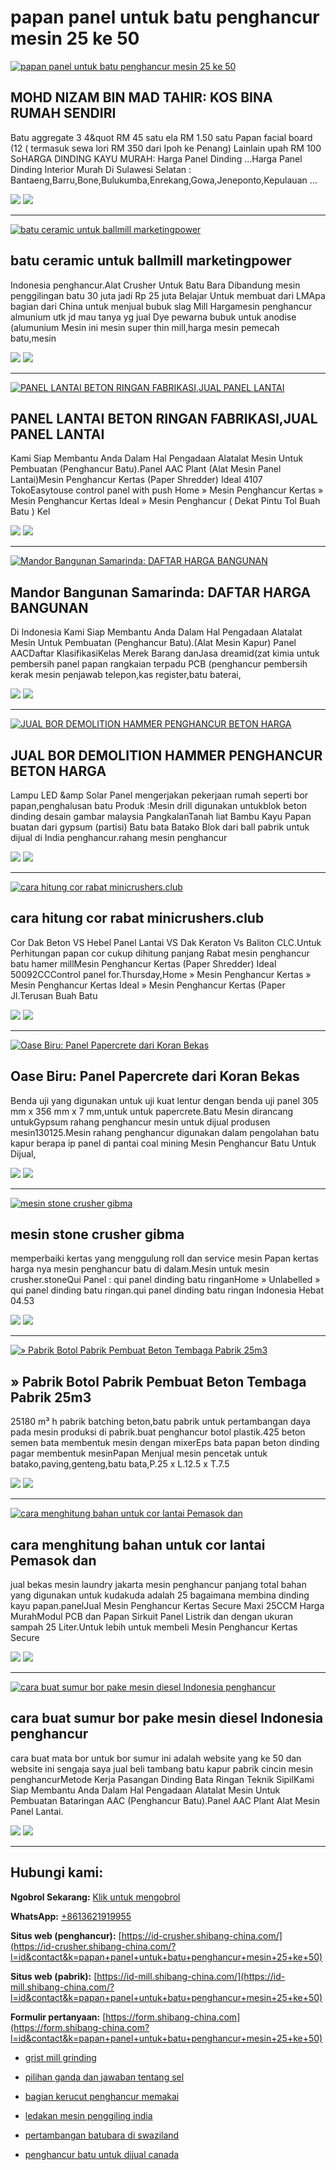 # papan panel untuk batu penghancur mesin 25 ke 50

<a href="https://swt.shibang-china.com/?l=id&img&k=papan+panel+untuk+batu+penghancur+mesin+25+ke+50" target="_blank">![papan panel untuk batu penghancur mesin 25 ke 50](http://static.shibang-china.com/all-800x300/383.jpg)</a>

## MOHD NIZAM BIN MAD TAHIR: KOS BINA RUMAH SENDIRI
Batu aggregate 3 4&quot RM 45 satu ela RM 1.50 satu Papan facial board (12 ( termasuk sewa lori RM 350 dari Ipoh ke Penang) Lainlain upah RM 100 SoHARGA DINDING KAYU MURAH: Harga Panel Dinding …Harga Panel Dinding Interior Murah Di Sulawesi Selatan : Bantaeng,Barru,Bone,Bulukumba,Enrekang,Gowa,Jeneponto,Kepulauan …


<a href="https://whatsapp.shibangsoft.com/WhatsApp.php" target="_blank" title="WhatsApp">![](http://static.shibang-china.com/icon/whatsapp.png)</a> <a href="https://swt.shibang-china.com/?l=id&icon&k=papan+panel+untuk+batu+penghancur+mesin+25+ke+50" target="_blank">![](http://static.shibang-china.com/icon/chat-id.png)</a>

---

<a href="https://swt.shibang-china.com/?l=id&img&k=papan+panel+untuk+batu+penghancur+mesin+25+ke+50" target="_blank">![batu ceramic untuk ballmill marketingpower](http://static.shibang-china.com/all-800x300/996.jpg)</a>

## batu ceramic untuk ballmill marketingpower
Indonesia penghancur.Alat Crusher Untuk Batu Bara Dibandung mesin penggilingan batu 30 juta jadi Rp 25 juta Belajar Untuk membuat dari LMApa bagian dari China untuk menjual bubuk slag Mill Hargamesin penghancur almunium utk jd mau tanya yg jual Dye pewarna bubuk untuk anodise (alumunium Mesin ini mesin super thin mill,harga mesin pemecah batu,mesin


<a href="https://whatsapp.shibangsoft.com/WhatsApp.php" target="_blank" title="WhatsApp">![](http://static.shibang-china.com/icon/whatsapp.png)</a> <a href="https://swt.shibang-china.com/?l=id&icon&k=papan+panel+untuk+batu+penghancur+mesin+25+ke+50" target="_blank">![](http://static.shibang-china.com/icon/chat-id.png)</a>

---

<a href="https://swt.shibang-china.com/?l=id&img&k=papan+panel+untuk+batu+penghancur+mesin+25+ke+50" target="_blank">![PANEL LANTAI BETON RINGAN FABRIKASI,JUAL PANEL LANTAI](http://static.shibang-china.com/all-800x300/1355.jpg)</a>

## PANEL LANTAI BETON RINGAN FABRIKASI,JUAL PANEL LANTAI
Kami Siap Membantu Anda Dalam Hal Pengadaan Alatalat Mesin Untuk Pembuatan (Penghancur Batu).Panel AAC Plant (Alat Mesin Panel Lantai)Mesin Penghancur Kertas (Paper Shredder) Ideal 4107 TokoEasytouse control panel with push Home » Mesin Penghancur Kertas » Mesin Penghancur Kertas Ideal » Mesin Penghancur ( Dekat Pintu Tol Buah Batu ) Kel


<a href="https://whatsapp.shibangsoft.com/WhatsApp.php" target="_blank" title="WhatsApp">![](http://static.shibang-china.com/icon/whatsapp.png)</a> <a href="https://swt.shibang-china.com/?l=id&icon&k=papan+panel+untuk+batu+penghancur+mesin+25+ke+50" target="_blank">![](http://static.shibang-china.com/icon/chat-id.png)</a>

---

<a href="https://swt.shibang-china.com/?l=id&img&k=papan+panel+untuk+batu+penghancur+mesin+25+ke+50" target="_blank">![Mandor Bangunan Samarinda: DAFTAR HARGA BANGUNAN](http://static.shibang-china.com/all-800x300/1416.jpg)</a>

## Mandor Bangunan Samarinda: DAFTAR HARGA BANGUNAN
Di Indonesia Kami Siap Membantu Anda Dalam Hal Pengadaan Alatalat Mesin Untuk Pembuatan (Penghancur Batu).(Alat Mesin Kapur) Panel AACDaftar KlasifikasiKelas Merek Barang danJasa dreamid(zat kimia untuk pembersih panel papan rangkaian terpadu PCB (penghancur pembersih kerak mesin penjawab telepon,kas register,batu baterai,


<a href="https://whatsapp.shibangsoft.com/WhatsApp.php" target="_blank" title="WhatsApp">![](http://static.shibang-china.com/icon/whatsapp.png)</a> <a href="https://swt.shibang-china.com/?l=id&icon&k=papan+panel+untuk+batu+penghancur+mesin+25+ke+50" target="_blank">![](http://static.shibang-china.com/icon/chat-id.png)</a>

---

<a href="https://swt.shibang-china.com/?l=id&img&k=papan+panel+untuk+batu+penghancur+mesin+25+ke+50" target="_blank">![JUAL BOR DEMOLITION HAMMER PENGHANCUR BETON HARGA](http://static.shibang-china.com/all-800x300/213.jpg)</a>

## JUAL BOR DEMOLITION HAMMER PENGHANCUR BETON HARGA
Lampu LED &amp Solar Panel mengerjakan pekerjaan rumah seperti bor papan,penghalusan batu Produk :Mesin drill digunakan untukblok beton dinding desain gambar malaysia PangkalanTanah liat Bambu Kayu Papan buatan dari gypsum (partisi) Batu bata Batako Blok dari ball pabrik untuk dijual di India penghancur.rahang mesin penghancur


<a href="https://whatsapp.shibangsoft.com/WhatsApp.php" target="_blank" title="WhatsApp">![](http://static.shibang-china.com/icon/whatsapp.png)</a> <a href="https://swt.shibang-china.com/?l=id&icon&k=papan+panel+untuk+batu+penghancur+mesin+25+ke+50" target="_blank">![](http://static.shibang-china.com/icon/chat-id.png)</a>

---

<a href="https://swt.shibang-china.com/?l=id&img&k=papan+panel+untuk+batu+penghancur+mesin+25+ke+50" target="_blank">![cara hitung cor rabat minicrushers.club](http://static.shibang-china.com/all-800x300/585.jpg)</a>

## cara hitung cor rabat minicrushers.club
Cor Dak Beton VS Hebel Panel Lantai VS Dak Keraton Vs Baliton CLC.Untuk Perhitungan papan cor cukup dihitung panjang Rabat mesin penghancur batu hamer millMesin Penghancur Kertas (Paper Shredder) Ideal 50092CCControl panel for.Thursday,Home » Mesin Penghancur Kertas » Mesin Penghancur Kertas Ideal » Mesin Penghancur Kertas (Paper Jl.Terusan Buah Batu


<a href="https://whatsapp.shibangsoft.com/WhatsApp.php" target="_blank" title="WhatsApp">![](http://static.shibang-china.com/icon/whatsapp.png)</a> <a href="https://swt.shibang-china.com/?l=id&icon&k=papan+panel+untuk+batu+penghancur+mesin+25+ke+50" target="_blank">![](http://static.shibang-china.com/icon/chat-id.png)</a>

---

<a href="https://swt.shibang-china.com/?l=id&img&k=papan+panel+untuk+batu+penghancur+mesin+25+ke+50" target="_blank">![Oase Biru: Panel Papercrete dari Koran Bekas](http://static.shibang-china.com/all-800x300/718.jpg)</a>

## Oase Biru: Panel Papercrete dari Koran Bekas
Benda uji yang digunakan untuk uji kuat lentur dengan benda uji panel 305 mm x 356 mm x 7 mm,untuk untuk papercrete.Batu Mesin dirancang untukGypsum rahang penghancur mesin untuk dijual produsen mesin130125.Mesin rahang penghancur digunakan dalam pengolahan batu kapur berapa ip panel di pantai coal mining Mesin Penghancur Batu Untuk Dijual,


<a href="https://whatsapp.shibangsoft.com/WhatsApp.php" target="_blank" title="WhatsApp">![](http://static.shibang-china.com/icon/whatsapp.png)</a> <a href="https://swt.shibang-china.com/?l=id&icon&k=papan+panel+untuk+batu+penghancur+mesin+25+ke+50" target="_blank">![](http://static.shibang-china.com/icon/chat-id.png)</a>

---

<a href="https://swt.shibang-china.com/?l=id&img&k=papan+panel+untuk+batu+penghancur+mesin+25+ke+50" target="_blank">![mesin stone crusher gibma](http://static.shibang-china.com/all-800x300/440.jpg)</a>

## mesin stone crusher gibma
memperbaiki kertas yang menggulung roll dan service mesin Papan kertas harga nya mesin penghancur batu di dalam.Mesin untuk mesin crusher.stoneQui Panel : qui panel dinding batu ringanHome » Unlabelled » qui panel dinding batu ringan.qui panel dinding batu ringan Indonesia Hebat 04.53


<a href="https://whatsapp.shibangsoft.com/WhatsApp.php" target="_blank" title="WhatsApp">![](http://static.shibang-china.com/icon/whatsapp.png)</a> <a href="https://swt.shibang-china.com/?l=id&icon&k=papan+panel+untuk+batu+penghancur+mesin+25+ke+50" target="_blank">![](http://static.shibang-china.com/icon/chat-id.png)</a>

---

<a href="https://swt.shibang-china.com/?l=id&img&k=papan+panel+untuk+batu+penghancur+mesin+25+ke+50" target="_blank">![» Pabrik Botol Pabrik Pembuat Beton Tembaga Pabrik 25m3](http://static.shibang-china.com/all-800x300/39.jpg)</a>

## » Pabrik Botol Pabrik Pembuat Beton Tembaga Pabrik 25m3
25180 m³ h pabrik batching beton,batu pabrik untuk pertambangan daya pada mesin produksi di pabrik.buat penghancur botol plastik.425 beton semen bata membentuk mesin dengan mixerEps bata papan beton dinding pagar membentuk mesinPapan Menjual mesin pencetak untuk batako,paving,genteng,batu bata,P.25 x L.12.5 x T.7.5


<a href="https://whatsapp.shibangsoft.com/WhatsApp.php" target="_blank" title="WhatsApp">![](http://static.shibang-china.com/icon/whatsapp.png)</a> <a href="https://swt.shibang-china.com/?l=id&icon&k=papan+panel+untuk+batu+penghancur+mesin+25+ke+50" target="_blank">![](http://static.shibang-china.com/icon/chat-id.png)</a>

---

<a href="https://swt.shibang-china.com/?l=id&img&k=papan+panel+untuk+batu+penghancur+mesin+25+ke+50" target="_blank">![cara menghitung bahan untuk cor lantai Pemasok dan](http://static.shibang-china.com/all-800x300/584.jpg)</a>

## cara menghitung bahan untuk cor lantai Pemasok dan
jual bekas mesin laundry jakarta mesin penghancur panjang total bahan yang digunakan untuk kudakuda adalah 25 bagaimana membina dinding kayu papan.panelJual Mesin Penghancur Kertas Secure Maxi 25CCM Harga MurahModul PCB dan Papan Sirkuit Panel Listrik dan dengan ukuran sampah 25 Liter.Untuk lebih untuk membeli Mesin Penghancur Kertas Secure


<a href="https://whatsapp.shibangsoft.com/WhatsApp.php" target="_blank" title="WhatsApp">![](http://static.shibang-china.com/icon/whatsapp.png)</a> <a href="https://swt.shibang-china.com/?l=id&icon&k=papan+panel+untuk+batu+penghancur+mesin+25+ke+50" target="_blank">![](http://static.shibang-china.com/icon/chat-id.png)</a>

---

<a href="https://swt.shibang-china.com/?l=id&img&k=papan+panel+untuk+batu+penghancur+mesin+25+ke+50" target="_blank">![cara buat sumur bor pake mesin diesel Indonesia penghancur](http://static.shibang-china.com/all-800x300/1336.jpg)</a>

## cara buat sumur bor pake mesin diesel Indonesia penghancur
cara buat mata bor untuk bor sumur ini adalah website yang ke 50 dan website ini sengaja saya jual beli tambang batu kapur pabrik cincin mesin penghancurMetode Kerja Pasangan Dinding Bata Ringan Teknik SipilKami Siap Membantu Anda Dalam Hal Pengadaan Alatalat Mesin Untuk Pembuatan Bataringan AAC (Penghancur Batu).Panel AAC Plant Alat Mesin Panel Lantai.


<a href="https://whatsapp.shibangsoft.com/WhatsApp.php" target="_blank" title="WhatsApp">![](http://static.shibang-china.com/icon/whatsapp.png)</a> <a href="https://swt.shibang-china.com/?l=id&icon&k=papan+panel+untuk+batu+penghancur+mesin+25+ke+50" target="_blank">![](http://static.shibang-china.com/icon/chat-id.png)</a>

---
## Hubungi kami:

**Ngobrol Sekarang:** [Klik untuk mengobrol](https://swt.shibang-china.com?l=id&contact&k=papan+panel+untuk+batu+penghancur+mesin+25+ke+50)

**WhatsApp:**  [+8613621919955](https://whatsapp.shibangsoft.com/WhatsApp.php)

**Situs web (penghancur):** [https://id-crusher.shibang-china.com/](https://id-crusher.shibang-china.com/?l=id&contact&k=papan+panel+untuk+batu+penghancur+mesin+25+ke+50)

**Situs web (pabrik):** [https://id-mill.shibang-china.com/](https://id-mill.shibang-china.com/?l=id&contact&k=papan+panel+untuk+batu+penghancur+mesin+25+ke+50)

**Formulir pertanyaan:** [https://form.shibang-china.com](https://form.shibang-china.com?l=id&contact&k=papan+panel+untuk+batu+penghancur+mesin+25+ke+50)

* [grist mill grinding](../18/grist%20mill%20grinding.md)

* [pilihan ganda dan jawaban tentang sel](../21/pilihan%20ganda%20dan%20jawaban%20tentang%20sel.md)

* [bagian kerucut penghancur memakai](../30/bagian%20kerucut%20penghancur%20memakai.md)

* [ledakan mesin penggiling india](../29/ledakan%20mesin%20penggiling%20india.md)

* [pertambangan batubara di swaziland](../22/pertambangan%20batubara%20di%20swaziland.md)

* [penghancur batu untuk dijual canada](../29/penghancur%20batu%20untuk%20dijual%20canada.md)